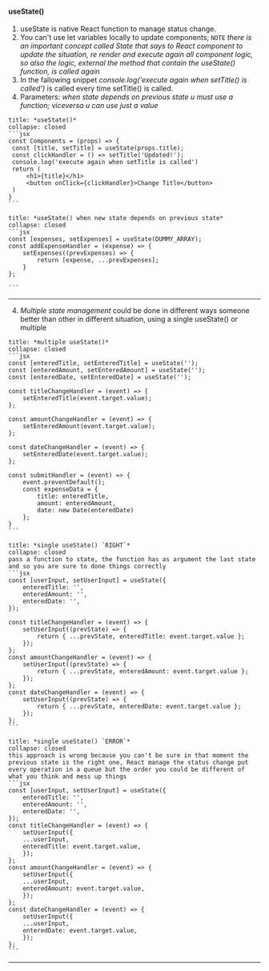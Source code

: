 #### useState()
1. useState is native React function to manage status change.
2. You can't use let variables locally to update components; `NOTE` *there is an important concept called State that says to React component to update the situation, re render and execute again all component logic, so also the logic, external the method that contain the useState() function, is called again*
3. In the fallowing snippet *console.log('execute again when setTitle() is called')* is called every time setTitle() is called.
4. Parameters: *when state depends on previous state u must use a function; viceversa u can use just a value*
````ad-example
title: *useState()*
collapse: closed
```jsx
const Components = (props) => {
 const [title, setTitle] = useState(props.title);
 const clickHandler = () => setTitle('Updated!');
 console.log('execute again when setTitle is called')
 return (
	 <h1>{title}</h1>
	 <button onClick={clickHandler}>Change Title</button>
 )
}
```
````
````ad-important
title: *useState() when new state depends on previous state*
collapse: closed
```jsx
const [expenses, setExpenses] = useState(DUMMY_ARRAY);
const addExpenseHandler = (expense) => {
	setExpenses((prevExpenses) => {
		return [expense, ...prevExpenses];
	}
};

```
````
---
4. *Multiple state management* could be done in different ways someone better than other in different situation, using a single useState() or multiple

````ad-example
title: *multiple useState()*
collapse: closed
```jsx
const [enteredTitle, setEnteredTitle] = useState('');
const [enteredAmount, setEnteredAmount] = useState('');
const [enteredDate, setEnteredDate] = useState('');

const titleChangeHandler = (event) => {
	setEnteredTitle(event.target.value);
};

const amountChangeHandler = (event) => {
	setEnteredAmount(event.target.value);
};

const dateChangeHandler = (event) => {
	setEnteredDate(event.target.value);
};

const submitHandler = (event) => {
	event.preventDefault();
	const expenseData = {
		title: enteredTitle,
		amount: enteredAmount,
		date: new Date(enteredDate)
	};
}
```
````
````ad-success
title: *single useState() `RIGHT`*
collapse: closed
pass a function to state, the function has as argument the last state and so you are sure to done things correctly
```jsx
const [userInput, setUserInput] = useState({
	enteredTitle: '',
	enteredAmount: '',
	enteredDate: '',
});

const titleChangeHandler = (event) => {
	setUserInput((prevState) => {
		return { ...prevState, enteredTitle: event.target.value };
	});
};
const amountChangeHandler = (event) => {
	setUserInput((prevState) => {
		return { ...prevState, enteredAmount: event.target.value };
	});
};
const dateChangeHandler = (event) => {
	setUserInput((prevState) => {
		return { ...prevState, enteredDate: event.target.value };
	});
};
```
````
````ad-warning
title: *single useState() `ERROR`*
collapse: closed
this approach is wrong because you can't be sure in that moment the previous state is the right one, React manage the status change put every operation in a queue but the order you could be different of what you think and mess up things
```jsx
const [userInput, setUserInput] = useState({
	enteredTitle: '',
	enteredAmount: '',
	enteredDate: '',
});
const titleChangeHandler = (event) => {
	setUserInput({
	...userInput,
	enteredTitle: event.target.value,
	});
};
const amountChangeHandler = (event) => {
	setUserInput({
	...userInput,
	enteredAmount: event.target.value,
	});
};
const dateChangeHandler = (event) => {
	setUserInput({
	...userInput,
	enteredDate: event.target.value,
	});
};
```
````
---

